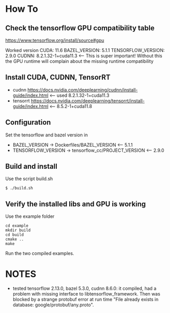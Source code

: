 # How To 


## Check the tensorflow GPU compatibility table 

https://www.tensorflow.org/install/source#gpu

Worked version 
CUDA: 11.6
BAZEL_VERSION: 5.1.1 
TENSORFLOW_VERSION: 2.9.0
CUDNN: 8.2.1.32-1+cuda11.3     <-- This is super important! Without this the GPU runtime will complain about the missing runtime compatibility 

## Install CUDA, CUDNN, TensorRT 

* cudnn  https://docs.nvidia.com/deeplearning/cudnn/install-guide/index.html    <-- used 8.2.1.32-1+cuda11.3
* tensorrt https://docs.nvidia.com/deeplearning/tensorrt/install-guide/index.html  <--  8.5.2-1+cuda11.8 

## Configuration

Set the tensorflow and bazel version in 
* BAZEL_VERSION -> Dockerfiles/BAZEL_VERSION    <-- 5.1.1 
* TENSORFLOW_VERSION -> tensorflow_cc/PROJECT_VERSION <-- 2.9.0

## Build and install 

Use the script build.sh 
```
$ ./build.sh 
```

## Verify the installed libs and GPU is working

Use the example folder 
```
cd example 
mkdir build
cd build 
cmake ..
make 
```
Run the two compiled examples. 

# NOTES 

* tested tensorflow 2.13.0, bazel 5.3.0, cudnn 8.6.0: it compiled, had a problem with missing interface to libtensorflow_framework. Then was blocked by a strange protobuf error at run time "File already exists in database: google/protobuf/any.proto". 

